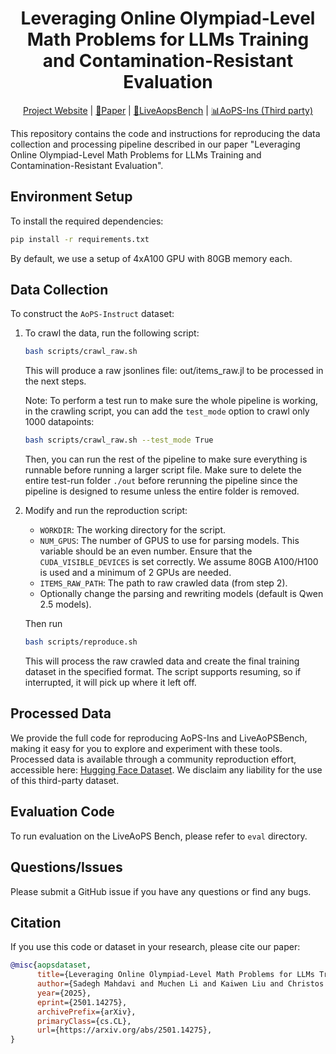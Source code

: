 <div align="center">
  <h1>Leveraging Online Olympiad-Level Math Problems for LLMs Training and Contamination-Resistant Evaluation</h1>
  <p>
  <a href="https://livemathbench.github.io/">Project Website</a> |
  <a href="https://arxiv.org/pdf/2501.14275">📝Paper</a> |
  <a href="https://huggingface.co/datasets/jojo23333/LiveAoPSBench-2024">📐LiveAopsBench</a>  |
  <a href="https://huggingface.co/datasets/DeepStudentLlama/AoPS-Instruct">📊AoPS-Ins (Third party)</a> 
  </p>
</div>

<!-- # Leveraging Online Olympiad-Level Math Problems for LLMs Training and Contamination-Resistant Evaluation -->

This repository contains the code and instructions for reproducing the data collection and processing pipeline described in our paper "Leveraging Online Olympiad-Level Math Problems for LLMs Training and Contamination-Resistant Evaluation".

## Environment Setup
To install the required dependencies:
```bash
pip install -r requirements.txt
```
By default, we use a setup of 4xA100 GPU with 80GB memory each.

## Data Collection

To construct the `AoPS-Instruct` dataset:

1. To crawl the data, run the following script:
   ```bash
   bash scripts/crawl_raw.sh
   ```
   This will produce a raw jsonlines file: out/items_raw.jl to be processed in the next steps.

   Note: To perform a test run to make sure the whole pipeline is working, in the crawling script, you can add the `test_mode` option to crawl only 1000 datapoints:
   ```bash
   bash scripts/crawl_raw.sh --test_mode True
   ```
   Then, you can run the rest of the pipeline to make sure everything is runnable before running a larger script file. Make sure to delete the entire test-run folder `./out` before rerunning the pipeline since the pipeline is designed to resume unless the entire folder is removed.


2. Modify and run the reproduction script:
   - `WORKDIR`: The working directory for the script.
   - `NUM_GPUS`: The number of GPUS to use for parsing models. This variable should be an even number. Ensure that the `CUDA_VISIBLE_DEVICES` is set correctly. We assume 80GB A100/H100 is used and a minimum of 2 GPUs are needed.
   - `ITEMS_RAW_PATH`: The path to raw crawled data (from step 2).
   - Optionally change the parsing and rewriting models (default is Qwen 2.5 models).

   Then run 
   ```bash
   bash scripts/reproduce.sh
   ```

   This will process the raw crawled data and create the final training dataset in the specified format. The script supports resuming, so if interrupted, it will pick up where it left off.

## Processed Data
We provide the full code for reproducing AoPS-Ins and LiveAoPSBench, making it easy for you to explore and experiment with these tools. Processed data is available through a community reproduction effort, accessible here: [Hugging Face Dataset](https://huggingface.co/datasets/DeepStudentLlama/AoPS-Instruct). We disclaim any liability for the use of this third-party dataset.

## Evaluation Code

To run evaluation on the LiveAoPS Bench, please refer to `eval` directory.

## Questions/Issues

Please submit a GitHub issue if you have any questions or find any bugs.

## Citation

If you use this code or dataset in your research, please cite our paper:

```bibtex
@misc{aopsdataset,
      title={Leveraging Online Olympiad-Level Math Problems for LLMs Training and Contamination-Resistant Evaluation}, 
      author={Sadegh Mahdavi and Muchen Li and Kaiwen Liu and Christos Thrampoulidis and Leonid Sigal and Renjie Liao},
      year={2025},
      eprint={2501.14275},
      archivePrefix={arXiv},
      primaryClass={cs.CL},
      url={https://arxiv.org/abs/2501.14275}, 
}
```
